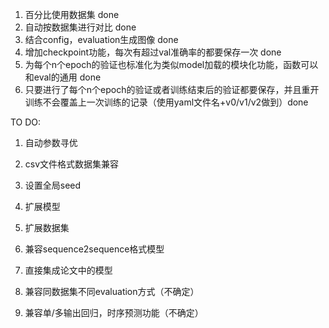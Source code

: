1. 百分比使用数据集 done
3. 自动按数据集进行对比 done
4. 结合config，evaluation生成图像 done
5. 增加checkpoint功能，每次有超过val准确率的都要保存一次 done
6. 为每个n个epoch的验证也标准化为类似model加载的模块化功能，函数可以和eval的通用 done
7. 只要进行了每个n个epoch的验证或者训练结束后的验证都要保存，并且重开训练不会覆盖上一次训练的记录（使用yaml文件名+v0/v1/v2做到）done

TO DO:
1. 自动参数寻优
2. csv文件格式数据集兼容
3. 设置全局seed
4. 扩展模型
5. 扩展数据集
6. 兼容sequence2sequence格式模型
7. 直接集成论文中的模型


3. 兼容同数据集不同evaluation方式（不确定）
7. 兼容单/多输出回归，时序预测功能（不确定）